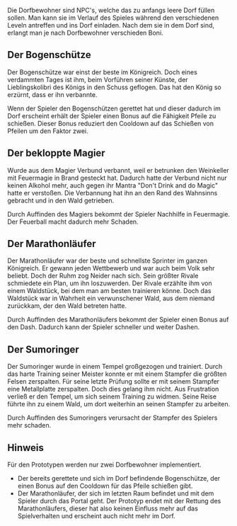 Die Dorfbewohner sind NPC's, welche das zu anfangs leere Dorf füllen sollen. Man kann sie im Verlauf des Spieles während den verschiedenen Leveln antreffen und ins Dorf einladen. Nach dem sie in dem Dorf sind, erlangt man je nach Dorfbewohner verschieden Boni.

## Der Bogenschütze

Der Bogenschütze war einst der beste im Königreich. Doch eines verdammten Tages ist ihm, beim Vorführen seiner Künste, der Lieblingskolibri des Königs in den Schuss geflogen. Das hat den König so erzürnt, dass er ihn verbannte.

Wenn der Spieler den Bogenschützen gerettet hat und dieser dadurch im Dorf erscheint erhält der Spieler einen Bonus auf die Fähigkeit Pfeile zu schießen. Dieser Bonus reduziert den Cooldown auf das Schießen von Pfeilen um den Faktor zwei.

## Der bekloppte Magier

Wurde aus dem Magier Verbund verbannt, weil er betrunken den Weinkeller mit Feuermagie in Brand gesteckt hat. Dadurch hatte der Verbund nicht nur keinen Alkohol mehr, auch gegen ihr Mantra "Don't Drink and do Magic" hatte er verstoßen. Die Verbannung hat ihn an den Rand des Wahnsinns gebracht und in den Wald getrieben.

Durch Auffinden des Magiers bekommt der Spieler Nachhilfe in Feuermagie. Der Feuerball macht dadurch mehr Schaden.

## Der Marathonläufer
Der Marathonläufer war der beste und schnellste Sprinter im ganzen Königreich. Er gewann jeden Wettbewerb und war auch beim Volk sehr beliebt. Doch der Ruhm zog Neider nach sich. Sein größter Rivale schmiedete ein Plan, um ihn loszuwerden. Der Rivale erzählte ihm von einem Waldstück, bei dem man am besten trainieren könne. Doch das Waldstück war in Wahrheit ein verwunschener Wald, aus dem niemand zurückkam, der den Wald betreten hatte.

Durch Auffinden des Marathonläufers bekommt der Spieler einen Bonus auf den Dash. Dadurch kann der Spieler schneller und weiter Dashen.

## Der Sumoringer
Der Sumoringer wurde in einem Tempel großgezogen und trainiert. Durch das harte Training seiner Meister konnte er mit einem Stampfer die größten Felsen zerspalten. Für seine letzte Prüfung sollte er mit seinem Stampfer eine Metallplatte zerspalten. Doch dies gelang ihm nicht. Aus Frustration verließ er den Tempel, um sich seinem Training zu widmen. Seine Reise führte ihn zu einem Wald, um dort weiterhin an seinen Stampfer zu arbeiten. 

Durch Auffinden des Sumoringers verursacht der Stampfer des Spielers mehr schaden.

## Hinweis 
Für den Prototypen werden nur zwei Dorfbewohner implementiert. 
* Der bereits gerettete und sich im Dorf befindende Bogenschütze, der einen Bonus auf den Cooldown für das Pfeile schießen gibt.
* Der Marathonläufer, der sich im letzten Raum befindet und mit dem Spieler durch das Portal geht. Der Prototyp endet mit der Rettung des Marathonläufers, dieser hat also keinen Einfluss mehr auf das Spielverhalten und erscheint auch nicht mehr im Dorf.
